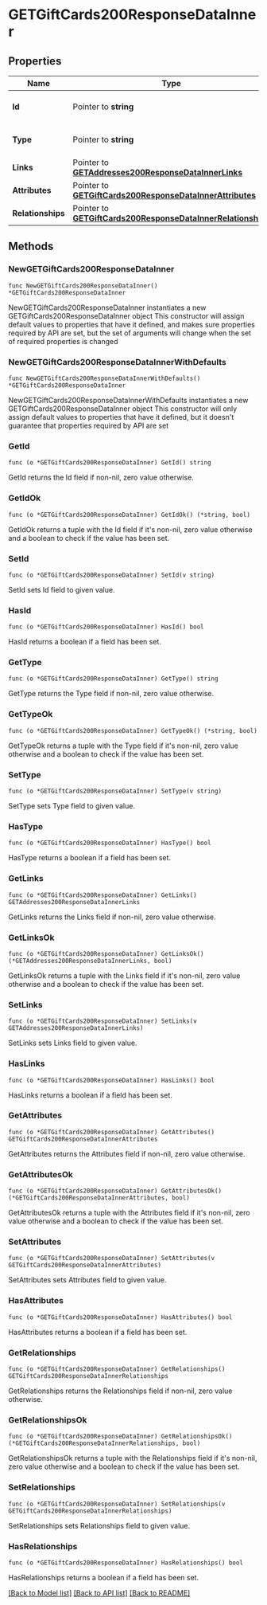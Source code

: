 # GETGiftCards200ResponseDataInner

## Properties

Name | Type | Description | Notes
------------ | ------------- | ------------- | -------------
**Id** | Pointer to **string** | The resource&#39;s id | [optional] 
**Type** | Pointer to **string** | The resource&#39;s type | [optional] [default to "gift_cards"]
**Links** | Pointer to [**GETAddresses200ResponseDataInnerLinks**](GETAddresses200ResponseDataInnerLinks.md) |  | [optional] 
**Attributes** | Pointer to [**GETGiftCards200ResponseDataInnerAttributes**](GETGiftCards200ResponseDataInnerAttributes.md) |  | [optional] 
**Relationships** | Pointer to [**GETGiftCards200ResponseDataInnerRelationships**](GETGiftCards200ResponseDataInnerRelationships.md) |  | [optional] 

## Methods

### NewGETGiftCards200ResponseDataInner

`func NewGETGiftCards200ResponseDataInner() *GETGiftCards200ResponseDataInner`

NewGETGiftCards200ResponseDataInner instantiates a new GETGiftCards200ResponseDataInner object
This constructor will assign default values to properties that have it defined,
and makes sure properties required by API are set, but the set of arguments
will change when the set of required properties is changed

### NewGETGiftCards200ResponseDataInnerWithDefaults

`func NewGETGiftCards200ResponseDataInnerWithDefaults() *GETGiftCards200ResponseDataInner`

NewGETGiftCards200ResponseDataInnerWithDefaults instantiates a new GETGiftCards200ResponseDataInner object
This constructor will only assign default values to properties that have it defined,
but it doesn't guarantee that properties required by API are set

### GetId

`func (o *GETGiftCards200ResponseDataInner) GetId() string`

GetId returns the Id field if non-nil, zero value otherwise.

### GetIdOk

`func (o *GETGiftCards200ResponseDataInner) GetIdOk() (*string, bool)`

GetIdOk returns a tuple with the Id field if it's non-nil, zero value otherwise
and a boolean to check if the value has been set.

### SetId

`func (o *GETGiftCards200ResponseDataInner) SetId(v string)`

SetId sets Id field to given value.

### HasId

`func (o *GETGiftCards200ResponseDataInner) HasId() bool`

HasId returns a boolean if a field has been set.

### GetType

`func (o *GETGiftCards200ResponseDataInner) GetType() string`

GetType returns the Type field if non-nil, zero value otherwise.

### GetTypeOk

`func (o *GETGiftCards200ResponseDataInner) GetTypeOk() (*string, bool)`

GetTypeOk returns a tuple with the Type field if it's non-nil, zero value otherwise
and a boolean to check if the value has been set.

### SetType

`func (o *GETGiftCards200ResponseDataInner) SetType(v string)`

SetType sets Type field to given value.

### HasType

`func (o *GETGiftCards200ResponseDataInner) HasType() bool`

HasType returns a boolean if a field has been set.

### GetLinks

`func (o *GETGiftCards200ResponseDataInner) GetLinks() GETAddresses200ResponseDataInnerLinks`

GetLinks returns the Links field if non-nil, zero value otherwise.

### GetLinksOk

`func (o *GETGiftCards200ResponseDataInner) GetLinksOk() (*GETAddresses200ResponseDataInnerLinks, bool)`

GetLinksOk returns a tuple with the Links field if it's non-nil, zero value otherwise
and a boolean to check if the value has been set.

### SetLinks

`func (o *GETGiftCards200ResponseDataInner) SetLinks(v GETAddresses200ResponseDataInnerLinks)`

SetLinks sets Links field to given value.

### HasLinks

`func (o *GETGiftCards200ResponseDataInner) HasLinks() bool`

HasLinks returns a boolean if a field has been set.

### GetAttributes

`func (o *GETGiftCards200ResponseDataInner) GetAttributes() GETGiftCards200ResponseDataInnerAttributes`

GetAttributes returns the Attributes field if non-nil, zero value otherwise.

### GetAttributesOk

`func (o *GETGiftCards200ResponseDataInner) GetAttributesOk() (*GETGiftCards200ResponseDataInnerAttributes, bool)`

GetAttributesOk returns a tuple with the Attributes field if it's non-nil, zero value otherwise
and a boolean to check if the value has been set.

### SetAttributes

`func (o *GETGiftCards200ResponseDataInner) SetAttributes(v GETGiftCards200ResponseDataInnerAttributes)`

SetAttributes sets Attributes field to given value.

### HasAttributes

`func (o *GETGiftCards200ResponseDataInner) HasAttributes() bool`

HasAttributes returns a boolean if a field has been set.

### GetRelationships

`func (o *GETGiftCards200ResponseDataInner) GetRelationships() GETGiftCards200ResponseDataInnerRelationships`

GetRelationships returns the Relationships field if non-nil, zero value otherwise.

### GetRelationshipsOk

`func (o *GETGiftCards200ResponseDataInner) GetRelationshipsOk() (*GETGiftCards200ResponseDataInnerRelationships, bool)`

GetRelationshipsOk returns a tuple with the Relationships field if it's non-nil, zero value otherwise
and a boolean to check if the value has been set.

### SetRelationships

`func (o *GETGiftCards200ResponseDataInner) SetRelationships(v GETGiftCards200ResponseDataInnerRelationships)`

SetRelationships sets Relationships field to given value.

### HasRelationships

`func (o *GETGiftCards200ResponseDataInner) HasRelationships() bool`

HasRelationships returns a boolean if a field has been set.


[[Back to Model list]](../README.md#documentation-for-models) [[Back to API list]](../README.md#documentation-for-api-endpoints) [[Back to README]](../README.md)


